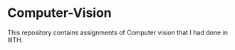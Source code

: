 # Computer-Vision
This repository contains assignments of Computer vision that I had done in IIITH.
